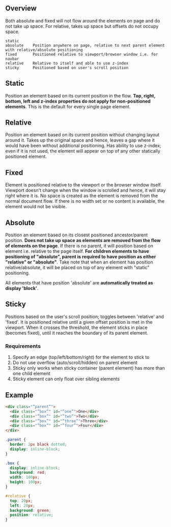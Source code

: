 ## Overview

Both absolute and fixed will not flow around the elements on page and do not take up space. For relative, takes up space but offsets do not occupy space.

```
static
absolute    Position anywhere on page, relative to next parent element with relative/absolute positioning
fixed       Positioned relative to viewport/browser window i.e. for navbar
relative    Relative to itself and able to use z-index
sticky      Positioned based on user's scroll position
```

## Static

Position an element based on its current position in the flow. **Top, right, bottom, left and z-index properties do not apply for non-positioned elements**. This is the default for every single page element.

## Relative

Position an element based on its current position without changing layout around it. Takes up the original space and hence, leaves a gap where it would have been without additional positioning. Has ability to use z-index; even if it is not used, the element will appear on top of any other statically positioned element.

## Fixed

Element is positioned relative to the viewport or the browser window itself. Viewport doesn't change when the window is scrolled and hence, it will stay right where it is. No space is created as the element is removed from the normal document flow. If there is no width set or no content is available, the element would not be visible.

## Absolute

Position an element based on its closest positioned ancestor/parent position. **Does not take up space as elements are removed from the flow of elements on the page**. If there is no parent, it will position based on <html> element i.e. relative to the page itself. **For children elements to have positioning of "absolute", parent is required to have position as either "relative" or "absolute"**. Take note that when an element has position relative/absolute, it will be placed on top of any element with "static" positioning.

All elements that have position 'absolute' are **automatically treated as display 'block'**.

## Sticky

Positions based on the user's scroll position; toggles between 'relative' and 'fixed'. It is positioned relative until a given offset position is met in the viewport. When it crosses the threshold, the element sticks in place (becomes fixed), until it reaches the boundary of its parent element.

### Requirements

1. Specify an edge (top/left/bottom/right) for the element to stick to
2. Do not use overflow (auto/scroll/hidden) on parent element
3. Sticky only works when sticky container (parent element) has more than one child element
4. Sticky element can only float over sibling elements

## Example

```html
<div class="”parent”">
  <div class="”box”" id="”one”">One</div>
  <div class="”box”" id="”two”">Two</div>
  <div class="”box”" id="”three”">Three</div>
  <div class="”box”" id="”four”">Four</div>
</div>
```

```css
.parent {
  border: 2px black dotted;
  display: inline-block;
}

.box {
  display: inline-block;
  background: red;
  width: 100px;
  height: 100px;
}

#relative {
  top: 20px;
  left: 20px;
  background: green;
  position: relative;
}
```
